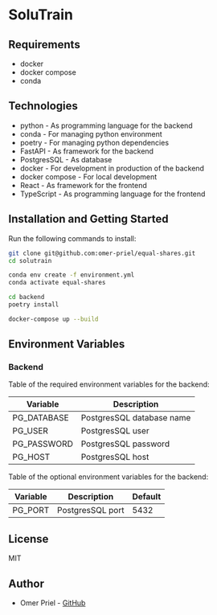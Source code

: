 # SoluTrain

## Requirements

* docker
* docker compose
* conda

## Technologies

* python - As programming language for the backend
* conda - For managing python environment
* poetry - For managing python dependencies
* FastAPI - As framework for the backend
* PostgresSQL - As database
* docker - For development in production of the backend
* docker compose - For local development
* React - As framework for the frontend
* TypeScript - As programming language for the frontend

## Installation and Getting Started

Run the following commands to install:

```bash
git clone git@github.com:omer-priel/equal-shares.git
cd solutrain

conda env create -f environment.yml
conda activate equal-shares

cd backend
poetry install

docker-compose up --build
```

## Environment Variables

### Backend

Table of the required environment variables for the backend:

| Variable    | Description               |
|-------------|---------------------------|
| PG_DATABASE | PostgresSQL database name |
| PG_USER     | PostgresSQL user          |
| PG_PASSWORD | PostgresSQL password      |
| PG_HOST     | PostgresSQL host          |

Table of the optional environment variables for the backend:

| Variable | Description      | Default |
|----------|------------------|---------|
| PG_PORT  | PostgresSQL port | 5432    |


## License

MIT

## Author

* Omer Priel - [GitHub](http://www.github.com/omer-priel)
